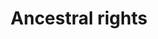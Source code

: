 ---
title: Ancestral rights
longTitle: 'Ancestral rights'
tags:
- gccommon
usedFor:
- "[[Indigenous rights]]"
---